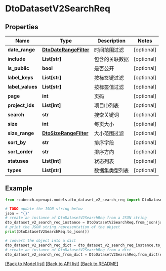 # DtoDatasetV2SearchReq


## Properties

Name | Type | Description | Notes
------------ | ------------- | ------------- | -------------
**date_range** | [**DtoDateRangeFilter**](DtoDateRangeFilter.md) | 时间范围过滤 | [optional] 
**include** | **List[str]** | 包含的关联数据 | [optional] 
**is_public** | **bool** | 是否公开 | [optional] 
**label_keys** | **List[str]** | 按标签键过滤 | [optional] 
**label_values** | **List[str]** | 按标签值过滤 | [optional] 
**page** | **int** | 页码 | [optional] 
**project_ids** | **List[int]** | 项目ID列表 | [optional] 
**search** | **str** | 搜索关键词 | [optional] 
**size** | **int** | 每页大小 | [optional] 
**size_range** | [**DtoSizeRangeFilter**](DtoSizeRangeFilter.md) | 大小范围过滤 | [optional] 
**sort_by** | **str** | 排序字段 | [optional] 
**sort_order** | **str** | 排序方向 | [optional] 
**statuses** | **List[int]** | 状态列表 | [optional] 
**types** | **List[str]** | 数据集类型列表 | [optional] 

## Example

```python
from rcabench.openapi.models.dto_dataset_v2_search_req import DtoDatasetV2SearchReq

# TODO update the JSON string below
json = "{}"
# create an instance of DtoDatasetV2SearchReq from a JSON string
dto_dataset_v2_search_req_instance = DtoDatasetV2SearchReq.from_json(json)
# print the JSON string representation of the object
print(DtoDatasetV2SearchReq.to_json())

# convert the object into a dict
dto_dataset_v2_search_req_dict = dto_dataset_v2_search_req_instance.to_dict()
# create an instance of DtoDatasetV2SearchReq from a dict
dto_dataset_v2_search_req_from_dict = DtoDatasetV2SearchReq.from_dict(dto_dataset_v2_search_req_dict)
```
[[Back to Model list]](../README.md#documentation-for-models) [[Back to API list]](../README.md#documentation-for-api-endpoints) [[Back to README]](../README.md)


